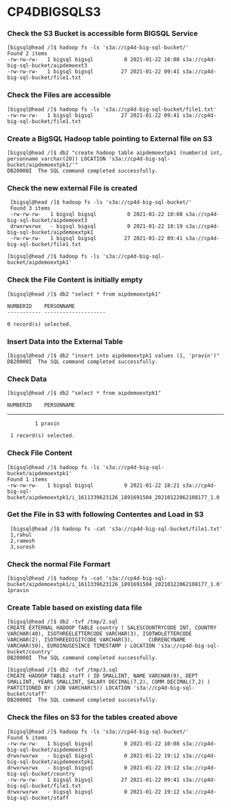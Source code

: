 # CP4DBIGSQLS3

### Check the S3 Bucket is accessible form BIGSQL Service

    [bigsql@head /]$ hadoop fs -ls 's3a://cp4d-big-sql-bucket/'
    Found 2 items
    -rw-rw-rw-   1 bigsql bigsql          0 2021-01-22 10:08 s3a://cp4d-big-sql-bucket/aipdemoext3
    -rw-rw-rw-   1 bigsql bigsql         27 2021-01-22 09:41 s3a://cp4d-big-sql-bucket/file1.txt

### Check the Files are accessible 

    [bigsql@head /]$ hadoop fs -ls 's3a://cp4d-big-sql-bucket/file1.txt'
    -rw-rw-rw-   1 bigsql bigsql         27 2021-01-22 09:41 s3a://cp4d-big-sql-bucket/file1.txt

### Create a BigSQL Hadoop table pointing to External file on S3

    [bigsql@head /]$ db2 "create hadoop table aipdemoextpk1 (numberid int, personname varchar(20)) LOCATION 's3a://cp4d-big-sql-bucket/aipdemoextpk1/'"
    DB20000I  The SQL command completed successfully.

### Check the new external File is created

     [bigsql@head /]$ hadoop fs -ls 's3a://cp4d-big-sql-bucket/'
     Found 3 items
     -rw-rw-rw-   1 bigsql bigsql          0 2021-01-22 10:08 s3a://cp4d-big-sql-bucket/aipdemoext3
     drwxrwxrwx   - bigsql bigsql          0 2021-01-22 18:19 s3a://cp4d-big-sql-bucket/aipdemoextpk1
     -rw-rw-rw-   1 bigsql bigsql         27 2021-01-22 09:41 s3a://cp4d-big-sql-bucket/file1.txt

    [bigsql@head /]$ hadoop fs -ls 's3a://cp4d-big-sql-bucket/aipdemoextpk1'

### Check the File Content is initially empty 

    [bigsql@head /]$ db2 "select * from aipdemoextpk1"

    NUMBERID    PERSONNAME          
    ----------- --------------------

    0 record(s) selected.

### Insert Data into the External Table

    [bigsql@head /]$ db2 "insert into aipdemoextpk1 values (1, 'pravin')"
    DB20000I  The SQL command completed successfully.

### Check Data

    [bigsql@head /]$ db2 "select * from aipdemoextpk1"
  
    NUMBERID    PERSONNAME          
   ----------- --------------------
             1 pravin              

     1 record(s) selected.

### Check File Content

    [bigsql@head /]$ hadoop fs -ls 's3a://cp4d-big-sql-bucket/aipdemoextpk1'
    Found 1 items
    -rw-rw-rw-   1 bigsql bigsql          9 2021-01-22 18:21 s3a://cp4d-big-sql-bucket/aipdemoextpk1/i_1611339623126_1891691504_20210122062108177_1.0

### Get the File in S3 with following Contentes and Load in S3

     [bigsql@head /]$ hadoop fs -cat 's3a://cp4d-big-sql-bucket/file1.txt'
     1,rahul
     2,ramesh
     3,suresh

### Check the normal File Formart

    [bigsql@head /]$ hadoop fs -cat 's3a://cp4d-big-sql-bucket/aipdemoextpk1/i_1611339623126_1891691504_20210122062108177_1.0'
    1pravin

### Create Table based on existing data file 

    [bigsql@head /]$ db2 -tvf /tmp/2.sql 
    CREATE EXTERNAL HADOOP TABLE country ( SALESCOUNTRYCODE INT, COUNTRY VARCHAR(40), ISOTHREELETTERCODE VARCHAR(3), ISOTWOLETTERCODE VARCHAR(2), ISOTHREEDIGITCODE VARCHAR(3),     CURRENCYNAME VARCHAR(50), EUROINUSESINCE TIMESTAMP ) LOCATION 's3a://cp4d-big-sql-bucket/country'
    DB20000I  The SQL command completed successfully.

    [bigsql@head /]$ db2 -tvf /tmp/3.sql
    CREATE HADOOP TABLE staff ( ID SMALLINT, NAME VARCHAR(9), DEPT SMALLINT, YEARS SMALLINT, SALARY DECIMAL(7,2), COMM DECIMAL(7,2) ) PARTITIONED BY (JOB VARCHAR(5)) LOCATION 's3a://cp4d-big-sql-bucket/staff'
    DB20000I  The SQL command completed successfully.

### Check the files on S3 for the tables created above

    [bigsql@head /]$ hadoop fs -ls 's3a://cp4d-big-sql-bucket/'
    Found 5 items
    -rw-rw-rw-   1 bigsql bigsql          0 2021-01-22 10:08 s3a://cp4d-big-sql-bucket/aipdemoext3
    drwxrwxrwx   - bigsql bigsql          0 2021-01-22 19:12 s3a://cp4d-big-sql-bucket/aipdemoextpk1
    drwxrwxrwx   - bigsql bigsql          0 2021-01-22 19:12 s3a://cp4d-big-sql-bucket/country
    -rw-rw-rw-   1 bigsql bigsql         27 2021-01-22 09:41 s3a://cp4d-big-sql-bucket/file1.txt
    drwxrwxrwx   - bigsql bigsql          0 2021-01-22 19:12 s3a://cp4d-big-sql-bucket/staff
